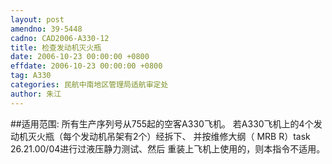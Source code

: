 ```yaml
---
layout: post
amendno: 39-5448
cadno: CAD2006-A330-12
title: 检查发动机灭火瓶
date: 2006-10-23 00:00:00 +0800
effdate: 2006-10-23 00:00:00 +0800
tag: A330
categories: 民航中南地区管理局适航审定处
author: 朱江
---
```


##适用范围:
所有生产序列号从755起的空客A330飞机。
若A330飞机上的4个发动机灭火瓶（每个发动机吊架有2个）经拆下、
并按维修大纲（ MRB R）task 26.21.00/04进行过液压静力测试、然后
重装上飞机上使用的，则本指令不适用。

